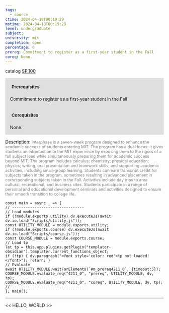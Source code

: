 ```yaml
---
tags:
  - course
ctime: 2024-04-18T00:19:29
mstime: 2024-04-18T00:19:29
level: undergraduate
subject: 
university: mit
completion: open
percentage: 0
prereq: Commitment to register as a first-year student in the Fall
coreq: None.
---
```


catalog [SP.100](http://student.mit.edu/catalog/mSPa.html#SP.100)

<span style="display: block; padding: 15px; background-color: rgb(100, 100, 100, 0.2);"><font id="m_prereq4211_0" style="display: block; font-family: Arial, sans-serif; font-weight: bold; padding: 5px">Prerequisites</font><br><span id="prereq4211_0">Commitment to register as a first-year student in the Fall</span></span>
<span style="display: block; padding: 15px; background-color: rgb(100, 100, 100, 0.2);"><font id="m_coreq4211_0" style="display: block; font-family: Arial, sans-serif; font-weight: bold; padding: 5px">Corequisites</font><br><span id="coreq4211_0">None.</span></span>

<font style="">Description:</font>
<font style="color: grey; font-size: 0.8rem;">Interphase is a seven-week program designed to enhance the academic success of students entering MIT. The program has a dual focus: it gives students an introduction to the MIT experience by exposing them to the rigors of a full subject load while simultaneously preparing them for academic success beyond MIT. The program includes calculus; chemistry; physical education; physics; writing, oral presentation and teamwork skills; and supporting academic activities, including small-group learning. Students can earn transcript credit for subjects taken in the program, sometimes resulting in advanced placement in corresponding subjects taken in the Fall. Activities include day trips to area cultural, recreational, and business sites. Students participate in a range of personal and educational development seminars and activities designed to ensure their smooth transition to college life.</font>

```dataviewjs
const main = async _ => {
// --------------------------------
// Load modules
if (!module.exports.utility) dv.executeJs(await dv.io.load("Scripts/utility.js"));
const UTILITY_MODULE = module.exports.utility;
if (!module.exports.course) dv.executeJs(await dv.io.load("Scripts/course.js"));
const COURSE_MODULE = module.exports.course;
// Load tp
let tp = this.app.plugins.getPlugin("templater-obsidian").templater.current_functions_object;
if (!tp) { dv.paragraph("<font style='color: red'>tp not loaded!</font>"); return; }
// Evaluate
await UTILITY_MODULE.waitForElements(`#m_prereq4211_0`, {timeout:5});
COURSE_MODULE.evaluate_req("4211_0", "prereq", UTILITY_MODULE, dv, tp);
COURSE_MODULE.evaluate_req("4211_0", "coreq", UTILITY_MODULE, dv, tp);
// --------------------------------
}; main();
```

---

<< HELLO, WORLD >>
